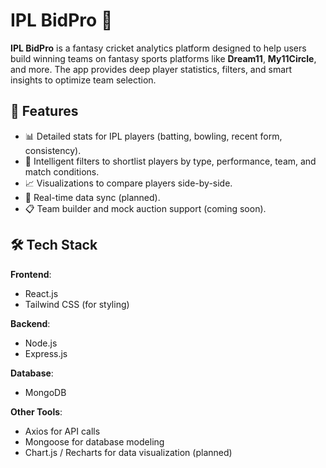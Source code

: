 # IPL BidPro 🎯

**IPL BidPro** is a fantasy cricket analytics platform designed to help users build winning teams on fantasy sports platforms like **Dream11**, **My11Circle**, and more. The app provides deep player statistics, filters, and smart insights to optimize team selection.

## 🚀 Features

- 📊 Detailed stats for IPL players (batting, bowling, recent form, consistency).
- 🧠 Intelligent filters to shortlist players by type, performance, team, and match conditions.
- 📈 Visualizations to compare players side-by-side.
- 💾 Real-time data sync (planned).
- 📋 Team builder and mock auction support (coming soon).

## 🛠 Tech Stack

**Frontend**:  
- React.js  
- Tailwind CSS (for styling)

**Backend**:  
- Node.js  
- Express.js  

**Database**:  
- MongoDB

**Other Tools**:  
- Axios for API calls  
- Mongoose for database modeling  
- Chart.js / Recharts for data visualization (planned)
